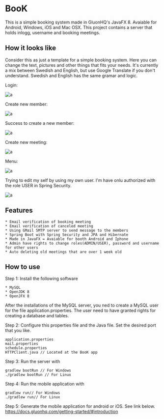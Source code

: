 # BooK

This is a simple booking system made in GluonHQ's JavaFX 8. Avaiable for Android, Windows, iOS and Mac OSX.
This project contains a server that holds inlogg, username and booking meetings.

## How it looks like
Consider this as just a template for a simple booking system. Here you can change the text, pictures
and other things that fits your needs. It's currently a mix between Swedish and English, but use Google Translate 
if you don't understand. Swedish and English has the same gramar and logic. 

Login:

![a](https://github.com/DanielMartensson/BooK/blob/master/Pictures/Login.PNG?raw=true)

Create new member:

![a](https://github.com/DanielMartensson/BooK/blob/master/Pictures/CreateNewMember.PNG?raw=true)

Success to create a new member:

![a](https://github.com/DanielMartensson/BooK/blob/master/Pictures/SuccessNewMember.PNG)

Create new meeting:

![a](https://github.com/DanielMartensson/BooK/blob/master/Pictures/Meeting.PNG?raw=true)

Menu:

![a](https://github.com/DanielMartensson/BooK/blob/master/Pictures/Menu.PNG?raw=true)

Trying to edit my self by using my own user. I'm have onlu authorized with the role USER in Spring Security.

![a](https://github.com/DanielMartensson/BooK/blob/master/Pictures/TryingToEditMember.PNG?raw=true)

## Features

```
* Email verification of booking meeting
* Email verification of canceled meeting
* Using GMail SMTP server to send message to the members
* Spring Boot with Spring Security and JPA and Hibernate
* Made in JavaFX = Avaiable for booth Android and Iphone
* Admin have rights to change roles(ADMIN/USER), password and username for other users
* Auto deleting old meetings that are over 1 week old
```

## How to use

Step 1: Install the following software

```
* MySQL
* OpenJDK 8
* OpenJFX 8
```

After the installations of the MySQL server, you ned to create a MySQL user for the file application.properties.
The user need to have granted rights for creating a database and tables.

Step 2: Configure this properties file and the Java file. Set the desired port that you like.

```
application.properties
mail.properties
schedule.properties
HTTPClient.java // Located at the BooK app
```

Step 3: Run the server with
```
gradlew bootRun // For Windows
./gradlew bootRun // For Linux
```

Step 4: Run the mobile application with
```
gradlew run// For Windows
./gradlew run// For Linux
```

Step 5: Generate the mobile application for android or iOS. See link below.
https://docs.gluonhq.com/getting-started/#introduction


